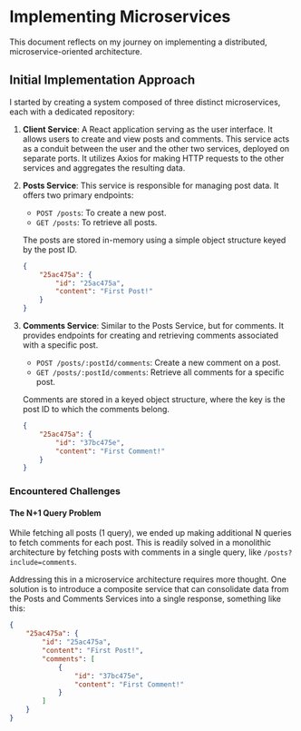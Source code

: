 # Implementing Microservices

This document reflects on my journey on implementing a distributed, microservice-oriented architecture. 

## Initial Implementation Approach

I started by creating a system composed of three distinct microservices, each with a dedicated repository:

1. **Client Service**: A React application serving as the user interface. It allows users to create and view posts and comments. This service acts as a conduit between the user and the other two services, deployed on separate ports. It utilizes Axios for making HTTP requests to the other services and aggregates the resulting data.

2. **Posts Service**: This service is responsible for managing post data. It offers two primary endpoints:
   - `POST /posts`: To create a new post.
   - `GET /posts`: To retrieve all posts.
   
   The posts are stored in-memory using a simple object structure keyed by the post ID.

    ```json
    {
        "25ac475a": {
            "id": "25ac475a",
            "content": "First Post!"
        }
    }
    ```

3. **Comments Service**: Similar to the Posts Service, but for comments. It provides endpoints for creating and retrieving comments associated with a specific post.
   - `POST /posts/:postId/comments`: Create a new comment on a post.
   - `GET /posts/:postId/comments`: Retrieve all comments for a specific post.
   
   Comments are stored in a keyed object structure, where the key is the post ID to which the comments belong.

    ```json
    {
        "25ac475a": {
            "id": "37bc475e",
            "content": "First Comment!"
        }
    }
    ```

### Encountered Challenges

#### The N+1 Query Problem

While fetching all posts (1 query), we ended up making additional N queries to fetch comments for each post. This is readily solved in a monolithic architecture by fetching posts with comments in a single query, like `/posts?include=comments`.

Addressing this in a microservice architecture requires more thought. One solution is to introduce a composite service that can consolidate data from the Posts and Comments Services into a single response, something like this:

```json
{
    "25ac475a": {
        "id": "25ac475a",
        "content": "First Post!",
        "comments": [
            {
                "id": "37bc475e",
                "content": "First Comment!"
            }
        ]
    }
}
```
